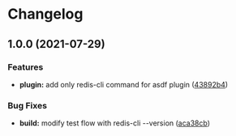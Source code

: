 # Changelog

## 1.0.0 (2021-07-29)


### Features

* **plugin:** add only redis-cli command for asdf plugin ([43892b4](https://www.github.com/NeoHsu/asdf-redis-cli/commit/43892b485c5438d1032869193033f336fd77ce8e))


### Bug Fixes

* **build:** modify test flow with redis-cli --version ([aca38cb](https://www.github.com/NeoHsu/asdf-redis-cli/commit/aca38cb52fb9c258097b4136004a41305db23e86))
